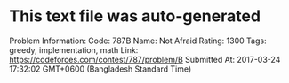 # This text file was auto-generated

Problem Information:
Code: 787B
Name: Not Afraid
Rating: 1300
Tags: greedy, implementation, math
Link: https://codeforces.com/contest/787/problem/B
Submitted At: 2017-03-24 17:32:02 GMT+0600 (Bangladesh Standard Time)